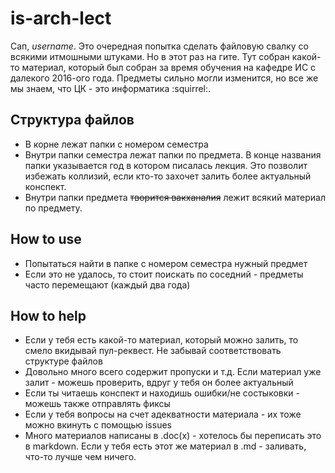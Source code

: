# is-arch-lect

Сап, *username*. Это очередная попытка сделать файловую свалку со всякими итмошными штуками. Но в этот раз на гите. Тут собран какой-то материал, который был собран за время обучения на кафедре ИС с далекого 2016-ого года. Предметы сильно могли изменится, но все же мы знаем, что ЦК - это информатика :squirrel:.

## Структура файлов
- В корне лежат папки с номером семестра
- Внутри папки семестра лежат папки по предмета. В конце названия папки указывается год в котором писалась лекция. Это позволит избежать коллизий, если кто-то захочет залить более актуальный конспект.
- Внутри папки предмета ~~творится вакханалия~~ лежит всякий материал по предмету.

## How to use
- Попытаться найти в папке с номером семестра нужный предмет
- Если это не удалось, то стоит поискать по соседний - предметы часто перемещают (каждый два года)

## How to help
- Если у тебя есть какой-то материал, который можно залить, то смело вкидывай пул-реквест. Не забывай соответствовать структуре файлов
- Довольно много всего содержит пропуски и т.д. Если материал уже залит - можешь проверить, вдруг у тебя он более актуальный
- Если ты читаешь конспект и находишь ошибки/не состыковки - можешь также отправлять фиксы
- Если у тебя вопросы на счет адекватности материала - их тоже можно вкинуть с помощью issues
- Много материалов написаны в .doc(x) - хотелось бы переписать это в markdown. Если у тебя есть этот же материал в .md - заливать, что-то лучше чем ничего.
